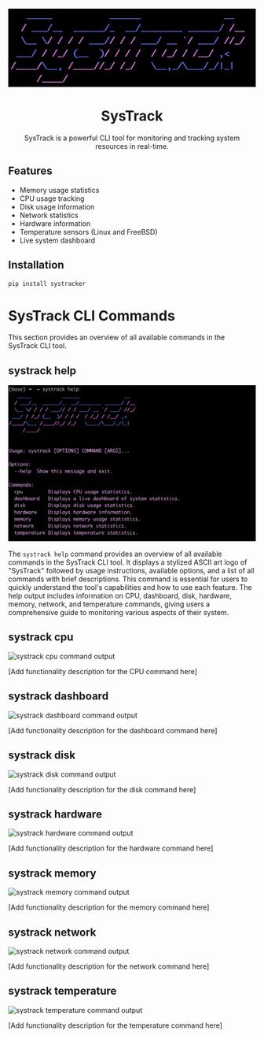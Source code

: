 <p align="center">
  <img src="images/main.png" alt="alt text">
</p>

<h1 align="center">SysTrack</h1>

<p align='center'>SysTrack is a powerful CLI tool for monitoring and tracking system resources in real-time.</p>

## Features

- Memory usage statistics
- CPU usage tracking
- Disk usage information
- Network statistics
- Hardware information
- Temperature sensors (Linux and FreeBSD)
- Live system dashboard

## Installation

```bash
pip install systracker
```

# SysTrack CLI Commands

This section provides an overview of all available commands in the SysTrack CLI tool.

## systrack help

![systrack help command output](images/systrack_help.png)

The `systrack help` command provides an overview of all available commands in the SysTrack CLI tool. It displays a stylized ASCII art logo of "SysTrack" followed by usage instructions, available options, and a list of all commands with brief descriptions. This command is essential for users to quickly understand the tool's capabilities and how to use each feature. The help output includes information on CPU, dashboard, disk, hardware, memory, network, and temperature commands, giving users a comprehensive guide to monitoring various aspects of their system.

## systrack cpu

![systrack cpu command output](path_to_systrack_cpu_screenshot.png)

[Add functionality description for the CPU command here]

## systrack dashboard

![systrack dashboard command output](path_to_systrack_dashboard_screenshot.png)

[Add functionality description for the dashboard command here]

## systrack disk

![systrack disk command output](path_to_systrack_disk_screenshot.png)

[Add functionality description for the disk command here]

## systrack hardware

![systrack hardware command output](path_to_systrack_hardware_screenshot.png)

[Add functionality description for the hardware command here]

## systrack memory

![systrack memory command output](path_to_systrack_memory_screenshot.png)

[Add functionality description for the memory command here]

## systrack network

![systrack network command output](path_to_systrack_network_screenshot.png)

[Add functionality description for the network command here]

## systrack temperature

![systrack temperature command output](path_to_systrack_temperature_screenshot.png)

[Add functionality description for the temperature command here]